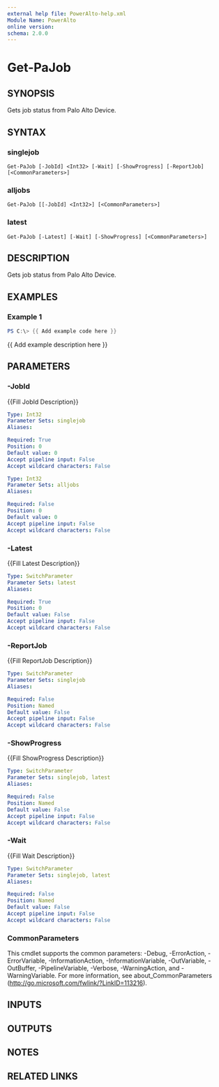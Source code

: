 ```yaml
---
external help file: PowerAlto-help.xml
Module Name: PowerAlto
online version:
schema: 2.0.0
---
```


# Get-PaJob

## SYNOPSIS
Gets job status from Palo Alto Device.

## SYNTAX

### singlejob
```
Get-PaJob [-JobId] <Int32> [-Wait] [-ShowProgress] [-ReportJob] [<CommonParameters>]
```

### alljobs
```
Get-PaJob [[-JobId] <Int32>] [<CommonParameters>]
```

### latest
```
Get-PaJob [-Latest] [-Wait] [-ShowProgress] [<CommonParameters>]
```

## DESCRIPTION
Gets job status from Palo Alto Device.

## EXAMPLES

### Example 1
```powershell
PS C:\> {{ Add example code here }}
```

{{ Add example description here }}

## PARAMETERS

### -JobId
{{Fill JobId Description}}

```yaml
Type: Int32
Parameter Sets: singlejob
Aliases:

Required: True
Position: 0
Default value: 0
Accept pipeline input: False
Accept wildcard characters: False
```

```yaml
Type: Int32
Parameter Sets: alljobs
Aliases:

Required: False
Position: 0
Default value: 0
Accept pipeline input: False
Accept wildcard characters: False
```

### -Latest
{{Fill Latest Description}}

```yaml
Type: SwitchParameter
Parameter Sets: latest
Aliases:

Required: True
Position: 0
Default value: False
Accept pipeline input: False
Accept wildcard characters: False
```

### -ReportJob
{{Fill ReportJob Description}}

```yaml
Type: SwitchParameter
Parameter Sets: singlejob
Aliases:

Required: False
Position: Named
Default value: False
Accept pipeline input: False
Accept wildcard characters: False
```

### -ShowProgress
{{Fill ShowProgress Description}}

```yaml
Type: SwitchParameter
Parameter Sets: singlejob, latest
Aliases:

Required: False
Position: Named
Default value: False
Accept pipeline input: False
Accept wildcard characters: False
```

### -Wait
{{Fill Wait Description}}

```yaml
Type: SwitchParameter
Parameter Sets: singlejob, latest
Aliases:

Required: False
Position: Named
Default value: False
Accept pipeline input: False
Accept wildcard characters: False
```

### CommonParameters
This cmdlet supports the common parameters: -Debug, -ErrorAction, -ErrorVariable, -InformationAction, -InformationVariable, -OutVariable, -OutBuffer, -PipelineVariable, -Verbose, -WarningAction, and -WarningVariable. For more information, see about_CommonParameters (http://go.microsoft.com/fwlink/?LinkID=113216).

## INPUTS

## OUTPUTS

## NOTES

## RELATED LINKS
